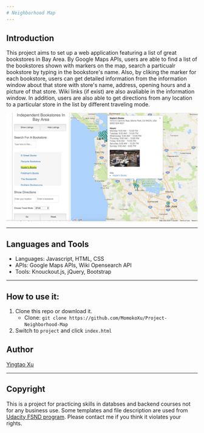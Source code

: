 ```yaml
---
# Neighborhood Map
---
```


## Introduction

This project aims to set up a web application featuring a list of great bookstores in Bay Area. By Google Maps APIs, users are able to find a list of the bookstores shown with markers on the map, search a particualr bookstore by typing in the bookstore's name. Also, by cliking the marker for each bookstore, users can get detailed information from the information window about that store with store's name, address, opening hours and a picture of that store. Wiki links (if exist) are also avaliable in the information window. In addition, users are also able to get directions from any location to a particular store in the list by different traveling mode.

![image of the web](https://github.com/MomokoXu/Project-Neighborhood-Map/blob/master/project/sample.png)

---
## Languages and Tools

* Languages: Javascript, HTML, CSS
* APIs: Google Maps APIs, Wiki Opensearch API
* Tools: Knouckout.js, jQuery, Bootstrap
---

## How to use it:

1. Clone this repo or download it.
    * Clone: `git clone https://github.com/MomokoXu/Project-Neighborhood-Map`
2. Switch to `project` and click `index.html`

## Author
[Yingtao Xu](https://github.com/MomokoXu)

---

## Copyright
This is a project for practicing skills in databses and backend courses not for any business use. Some templates and file description are used from [Udacity FSND program](https://www.udacity.com/course/full-stack-web-developer-nanodegree--nd004). Please contact me if you think it violates your rights.